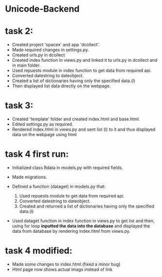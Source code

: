 # Unicode-Backend


# task 2:

- Created project 'spacex' and app 'dcollect'.
- Made required changes in settings.py.
- Created urls.py in dcollect 
- Created index function in views.py and linked it to urls.py in dcollect and in main folder.
- Used repuests module in index function to get data from required api. 
- Converted datestring to dateobject.
- Created a list of dictionaries having only the specified data.(l)
- Then displayed list data directly on the webpage.


# task 3:
- Created 'template' folder and created index.html and base.html.
- Edited settings.py as required.
- Rendered index.html in views.py and sent list (l) to it
and thus displayed data on the webpage using html



# task 4 first run:
- Initialized class Rdata in models.py with required fields.
- Made migrations.
- Defined a function (dataget) in models.py that:
	1. Used repuests module to get data from required api. 
	2. Converted datestring to dateobject.
	3. Created and returned a list of dictionaries having only the specified data.(l)

- Used dataget function in index function in views.py to get list and then,
using for loop  **inputted the data into the database** and displayed the data from database by rendering index.html from views.py.



# task 4 modified:
- Made some changes to index.html.(fixed a minor bug)
- Html page now shows actual imags instead of link

